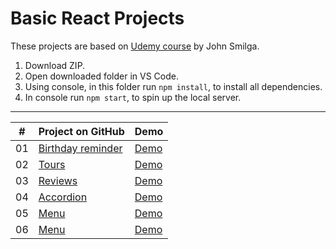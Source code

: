 # Basic React Projects
 These projects are based on [Udemy course](https://www.udemy.com/course/react-tutorial-and-projects-course/) by John Smilga. 



1. Download ZIP.
2. Open downloaded folder in VS Code.
3. Using console, in this folder run `npm install`, to install all dependencies.
4. In console run `npm start`, to spin up the local server.

-----------------------------------------------------------------
|  #  |                                                        Project on GitHub                                               |                                         Demo                                                     |
| :-: | ---------------------------------------------------------------------------------------------------------------------- | -------------------------------------------------------------------------------------------------|
| 01  | [Birthday reminder](https://github.com/Matrix-citizen/Basic-React-Projects/tree/master/01-birthday-reminder)           | [Demo](http://matrix-citizen.online/Basic%20React%20Projects/01-birthday-reminder/)              |
| 02  | [Tours](https://github.com/Matrix-citizen/Basic-React-Projects/tree/master/02-tours)                                   | [Demo](http://matrix-citizen.online/Basic%20React%20Projects/02-tours/)                          |
| 03  | [Reviews](https://github.com/Matrix-citizen/Basic-React-Projects/tree/master/03-reviews)                               | [Demo](http://matrix-citizen.online/Basic%20React%20Projects/03-reviews/)                        |
| 04  | [Accordion](https://github.com/Matrix-citizen/Basic-React-Projects/tree/master/04-accordion)                           | [Demo](http://matrix-citizen.online/Basic%20React%20Projects/04-accordion/)                      |
| 05  | [Menu](https://github.com/Matrix-citizen/Basic-React-Projects/tree/master/05-menu)                                     | [Demo](http://matrix-citizen.online/Basic%20React%20Projects/05-menu/)                           |
| 06  | [Menu](https://github.com/Matrix-citizen/Basic-React-Projects/tree/master/06-tabs)                                     | [Demo](http://matrix-citizen.online/Basic%20React%20Projects/06-tabs/)                           |